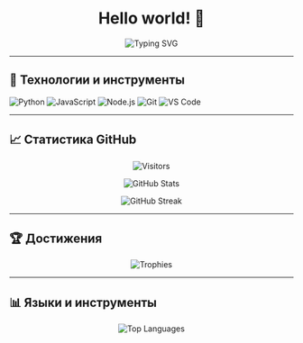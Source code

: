 <h1 align="center">Hello world! 👋 </h1>
<p align="center">
  <img src="https://readme-typing-svg.herokuapp.com?font=Fira+Code&size=24&pause=1000&center=true&vCenter=true&width=435&lines=PYTHON+%7C+DAO+%7C+VIBE" alt="Typing SVG" />
</p>

---

## 🔧 Технологии и инструменты

![Python](https://img.shields.io/badge/-Python-3776AB?style=for-the-badge&logo=python&logoColor=white)
![JavaScript](https://img.shields.io/badge/-JavaScript-F7DF1E?style=for-the-badge&logo=javascript&logoColor=black)
![Node.js](https://img.shields.io/badge/-Node.js-339933?style=for-the-badge&logo=node.js&logoColor=white)
![Git](https://img.shields.io/badge/-Git-F05032?style=for-the-badge&logo=git&logoColor=white)
![VS Code](https://img.shields.io/badge/-VS%20Code-007ACC?style=for-the-badge&logo=visual-studio-code&logoColor=white)

---

## 📈 Статистика GitHub

<p align="center">
  <img src="https://visitor-badge.laobi.icu/badge?page_id=vgjtsy.vgjtsy" alt="Visitors" />

<p align="center">
  <img src="https://github-readme-stats.vercel.app/api?username=vgjtsy&show_icons=true&theme=radical" alt="GitHub Stats" />
</p>

<p align="center">
  <img src="https://github-readme-streak-stats.herokuapp.com/?user=vgjtsy&theme=radical" alt="GitHub Streak" />
</p>

---

## 🏆 Достижения

<p align="center">
  <img src="https://github-profile-trophy.vercel.app/?username=vgjtsy&theme=radical&no-frame=true&no-bg=true&margin-w=4" alt="Trophies" />
</p>

---

## 📊 Языки и инструменты

<p align="center">
  <img src="https://github-readme-stats.vercel.app/api/top-langs/?username=vgjtsy&layout=compact&theme=radical" alt="Top Languages" />
</p>


